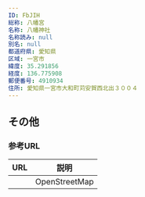 ```yaml
---
ID: FbJIH
総称: 八幡宮
名称: 八幡神社
名称読み: null
別名: null
都道府県: 愛知県
区域: 一宮市
緯度: 35.291856
経度: 136.775908
郵便番号: 4910934
住所: 愛知県一宮市大和町苅安賀西北出３００４
---
```


## その他

### 参考URL

| URL | 説明          |
| --- | ------------- |
|     | OpenStreetMap |
